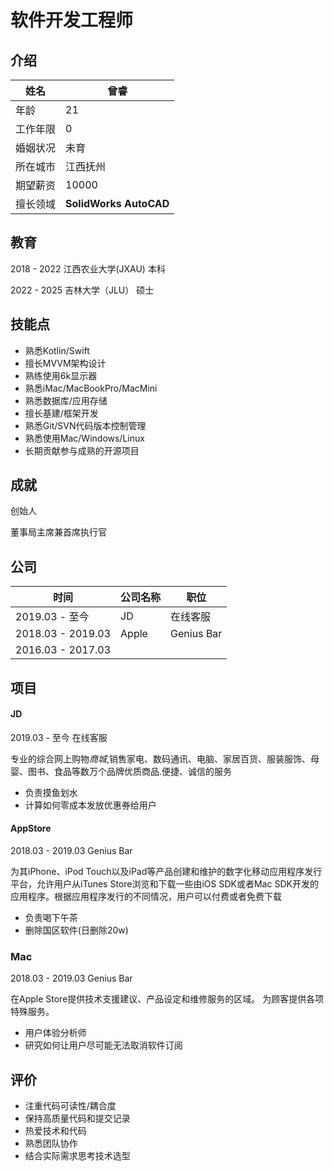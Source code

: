 # 软件开发工程师

## 介绍

| 姓名     | 曾睿                        |
| -------- | --------------------------- |
| 年龄     | 21                          |
| 工作年限 | 0                           |
| 婚姻状况 | 未育                        |
| 所在城市 | 江西抚州                    |
| 期望薪资 | 10000                       |
| 擅长领域 | **SolidWorks**  **AutoCAD** |



## 教育

2018 - 2022    江西农业大学(JXAU)    本科

2022 - 2025    吉林大学（JLU）       硕士



## 技能点

- 熟悉Kotlin/Swift
- 擅长MVVM架构设计
- 熟练使用6k显示器
- 熟悉iMac/MacBookPro/MacMini
- 熟悉数据库/应用存储
- 擅长基建/框架开发
- 熟悉Git/SVN代码版本控制管理
- 熟悉使用Mac/Windows/Linux
- 长期贡献参与成熟的开源项目



## 成就

创始人

董事局主席兼首席执行官

## 公司

| 时间              | 公司名称 | 职位       |
| ----------------- | -------- | ---------- |
| 2019.03 - 至今    | JD       | 在线客服   |
| 2018.03 - 2019.03 | Apple    | Genius Bar |
| 2016.03 - 2017.03 |          |            |



## 项目

#### JD

2019.03 - 至今	在线客服

专业的综合网上购物*商城*,销售家电、数码通讯、电脑、家居百货、服装服饰、母婴、图书、食品等数万个品牌优质商品.便捷、诚信的服务

- 负责摸鱼划水
- 计算如何零成本发放优惠券给用户



#### AppStore

2018.03 - 2019.03	Genius Bar

为其iPhone、iPod Touch以及iPad等产品创建和维护的数字化移动应用程序发行平台，允许用户从iTunes Store浏览和下载一些由iOS SDK或者Mac SDK开发的应用程序。根据应用程序发行的不同情况，用户可以付费或者免费下载

- 负责喝下午茶
- 删除国区软件(日删除20w)



### Mac

2018.03 - 2019.03	Genius Bar

在Apple Store提供技术支援建议、产品设定和维修服务的区域。 为顾客提供各项特殊服务。

- 用户体验分析师
- 研究如何让用户尽可能无法取消软件订阅





## 评价

- 注重代码可读性/耦合度
- 保持高质量代码和提交记录
- 热爱技术和代码
- 熟悉团队协作
- 结合实际需求思考技术选型



